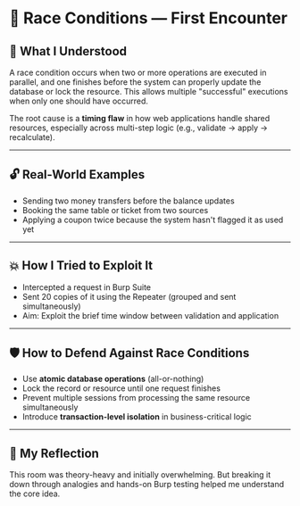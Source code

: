 # 🏁 Race Conditions — First Encounter

## 🧠 What I Understood
A race condition occurs when two or more operations are executed in parallel, and one finishes before the system can properly update the database or lock the resource. This allows multiple "successful" executions when only one should have occurred.

The root cause is a **timing flaw** in how web applications handle shared resources, especially across multi-step logic (e.g., validate → apply → recalculate).

---

## 🔓 Real-World Examples
- Sending two money transfers before the balance updates
- Booking the same table or ticket from two sources
- Applying a coupon twice because the system hasn't flagged it as used yet

---

## 💥 How I Tried to Exploit It
- Intercepted a request in Burp Suite
- Sent 20 copies of it using the Repeater (grouped and sent simultaneously)
- Aim: Exploit the brief time window between validation and application

---

## 🛡️ How to Defend Against Race Conditions
- Use **atomic database operations** (all-or-nothing)
- Lock the record or resource until one request finishes
- Prevent multiple sessions from processing the same resource simultaneously
- Introduce **transaction-level isolation** in business-critical logic

---

## 🔁 My Reflection
This room was theory-heavy and initially overwhelming. But breaking it down through analogies and hands-on Burp testing helped me understand the core idea.
